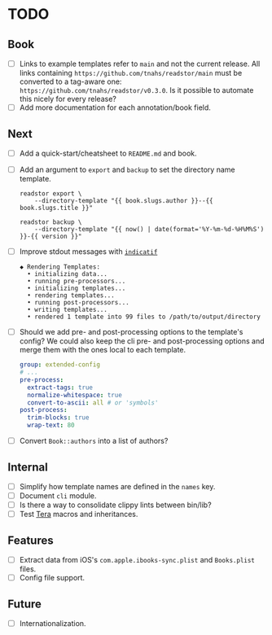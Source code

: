 # TODO

## Book

- [ ] Links to example templates refer to `main` and not the current release.
      All links containing `https://github.com/tnahs/readstor/main` must be
      converted to a tag-aware one: `https://github.com/tnahs/readstor/v0.3.0`.
      Is it possible to automate this nicely for every release?
- [ ] Add more documentation for each annotation/book field.

## Next

- [ ] Add a quick-start/cheatsheet to `README.md` and book.
- [ ] Add an argument to `export` and `backup` to set the directory name template.

  ```shell
  readstor export \
      --directory-template "{{ book.slugs.author }}--{{ book.slugs.title }}"
  ```

  ```shell
  readstor backup \
      --directory-template "{{ now() | date(format='%Y-%m-%d-%H%M%S') }}-{{ version }}"
  ```

- [ ] Improve stdout messages with [`indicatif`][indicatif]

  ```plaintext
  ◆ Rendering Templates:
    • initializing data...
    • running pre-processors...
    • initializing templates...
    • rendering templates...
    • running post-processors...
    • writing templates...
    • rendered 1 template into 99 files to /path/to/output/directory
  ```

- [ ] Should we add pre- and post-processing options to the template's config?
      We could also keep the cli pre- and post-processing options and merge them
      with the ones local to each template.

  ```yaml
  group: extended-config
  # ...
  pre-process:
    extract-tags: true
    normalize-whitespace: true
    convert-to-ascii: all # or 'symbols'
  post-process:
    trim-blocks: true
    wrap-text: 80
  ```

- [ ] Convert `Book::authors` into a list of authors?

## Internal

- [ ] Simplify how template names are defined in the `names` key.
- [ ] Document `cli` module.
- [ ] Is there a way to consolidate clippy lints between bin/lib?
- [ ] Test [Tera][tera] macros and inheritances.

## Features

- [ ] Extract data from iOS's `com.apple.ibooks-sync.plist` and `Books.plist` files.
- [ ] Config file support.

## Future

- [ ] Internationalization.

[fern]: https://docs.rs/fern/latest/fern/
[indicatif]: https://docs.rs/indicatif/latest/indicatif/
[tera]: https://tera.netlify.app/

